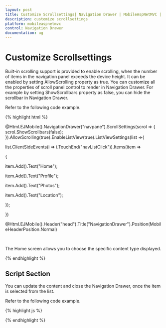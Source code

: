 ```yaml
---
layout: post
title: Customize Scrollsettings| Navigation Drawer | MobileAspNetMVC | Syncfusion
description: customize scrollsettings 
platform: mobileaspnetmvc
control: Navigation Drawer
documentation: ug
---
```


# Customize Scrollsettings 

Built-in scrolling support is provided to enable scrolling, when the number of items in the navigation panel exceeds the device height. It can be enabled by setting AllowScrolling property as true. You can customize all the properties of scroll panel control to render in Navigation Drawer. For example by setting ShowScrollbars property as false, you can hide the scrollbar in Navigation Drawer.

Refer to the following code example. 


{% highlight html %}

@Html.EJMobile().NavigationDrawer("navpane").ScrollSettings(scrol => { scrol.ShowScrollbars(false); }).AllowScrolling(true).EnableListView(true).ListViewSettings(list =>{

list.ClientSideEvents(i => i.TouchEnd("navListClick")).Items(item =>

{

item.Add().Text("Home");

item.Add().Text("Profile");

item.Add().Text("Photos");

item.Add().Text("Location");

});

})

@Html.EJMobile().Header("head").Title("NavigationDrawer").Position(MobileHeaderPosition.Normal)

<div id="content" style="margin-top: 45px;">

<div id="Home">

The Home screen allows you to choose the specific content type displayed.



</div>

<div id="Profile" style="display: none">

The Profile page content is displayed.

</div>



<div id="Photos" style="display: none">

The Photos page content is displayed.

</div>



<div id="Location" style="display: none">

The Location page content is displayed.

</div>

</div>


{% endhighlight %}


## Script Section

You can update the content and close the Navigation Drawer, once the item is selected from the list.

Refer to the following code example.

{% highlight js %}

<script>

function navListClick(args) //To Handle the touch end event

{

$('#Home, #Profile, #Photos, #Location').hide(); 

//Hiding all other contents

$('#' + args.text).show(); 

//Displaying the content based on the text of item selected

$('#navpane').ejmNavigationDrawer('close');

}

</script>

{% endhighlight %}

